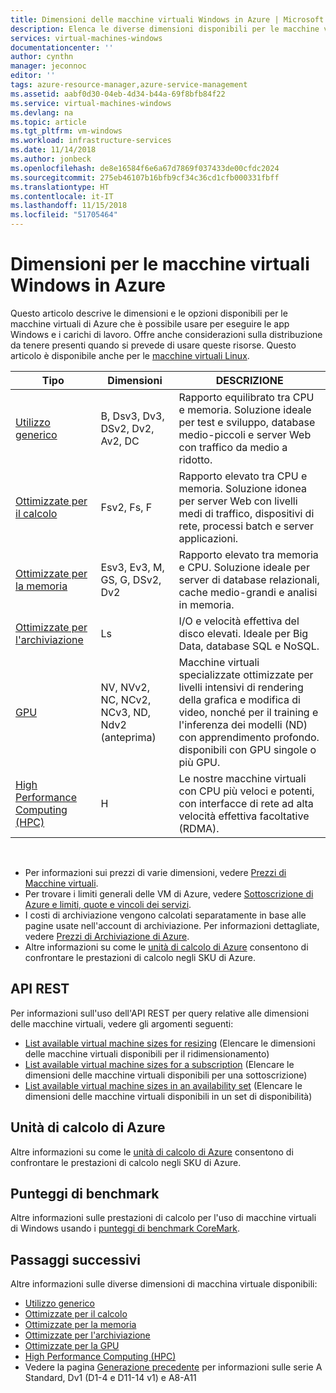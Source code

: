 ```yaml
---
title: Dimensioni delle macchine virtuali Windows in Azure | Microsoft Docs
description: Elenca le diverse dimensioni disponibili per le macchine virtuali Windows in Azure.
services: virtual-machines-windows
documentationcenter: ''
author: cynthn
manager: jeconnoc
editor: ''
tags: azure-resource-manager,azure-service-management
ms.assetid: aabf0d30-04eb-4d34-b44a-69f8bfb84f22
ms.service: virtual-machines-windows
ms.devlang: na
ms.topic: article
ms.tgt_pltfrm: vm-windows
ms.workload: infrastructure-services
ms.date: 11/14/2018
ms.author: jonbeck
ms.openlocfilehash: de8e16584f6e6a67d7869f037433de00cfdc2024
ms.sourcegitcommit: 275eb46107b16bfb9cf34c36cd1cfb000331fbff
ms.translationtype: HT
ms.contentlocale: it-IT
ms.lasthandoff: 11/15/2018
ms.locfileid: "51705464"
---
```

# <a name="sizes-for-windows-virtual-machines-in-azure"></a>Dimensioni per le macchine virtuali Windows in Azure

Questo articolo descrive le dimensioni e le opzioni disponibili per le macchine virtuali di Azure che è possibile usare per eseguire le app Windows e i carichi di lavoro. Offre anche considerazioni sulla distribuzione da tenere presenti quando si prevede di usare queste risorse.  Questo articolo è disponibile anche per le [macchine virtuali Linux](../linux/sizes.md?toc=%2fazure%2fvirtual-machines%2flinux%2ftoc.json).


| Tipo                     | Dimensioni           |    DESCRIZIONE       |
|--------------------------|-------------------|------------------------------------------------------------------------------------------------------------------------------------|
| [Utilizzo generico](sizes-general.md)          | B, Dsv3, Dv3, DSv2, Dv2, Av2, DC | Rapporto equilibrato tra CPU e memoria. Soluzione ideale per test e sviluppo, database medio-piccoli e server Web con traffico da medio a ridotto. |
| [Ottimizzate per il calcolo](sizes-compute.md)        | Fsv2, Fs, F             | Rapporto elevato tra CPU e memoria. Soluzione idonea per server Web con livelli medi di traffico, dispositivi di rete, processi batch e server applicazioni.        |
| [Ottimizzate per la memoria](../virtual-machines-windows-sizes-memory.md)         | Esv3, Ev3, M, GS, G, DSv2, Dv2  | Rapporto elevato tra memoria e CPU. Soluzione ideale per server di database relazionali, cache medio-grandi e analisi in memoria.                 |
| [Ottimizzate per l'archiviazione](../virtual-machines-windows-sizes-storage.md)        | Ls                | I/O e velocità effettiva del disco elevati. Ideale per Big Data, database SQL e NoSQL.                                                         |
| [GPU](sizes-gpu.md)            | NV, NVv2, NC, NCv2, NCv3, ND, Ndv2 (anteprima)            | Macchine virtuali specializzate ottimizzate per livelli intensivi di rendering della grafica e modifica di video, nonché per il training e l'inferenza dei modelli (ND) con apprendimento profondo. disponibili con GPU singole o più GPU.       |
| [High Performance Computing (HPC)](sizes-hpc.md) | H       | Le nostre macchine virtuali con CPU più veloci e potenti, con interfacce di rete ad alta velocità effettiva facoltative (RDMA). |


<br> 

- Per informazioni sui prezzi di varie dimensioni, vedere [Prezzi di Macchine virtuali](https://azure.microsoft.com/pricing/details/virtual-machines/#Windows). 
- Per trovare i limiti generali delle VM di Azure, vedere [Sottoscrizione di Azure e limiti, quote e vincoli dei servizi](../../azure-subscription-service-limits.md).
- I costi di archiviazione vengono calcolati separatamente in base alle pagine usate nell'account di archiviazione. Per informazioni dettagliate, vedere [Prezzi di Archiviazione di Azure](https://azure.microsoft.com/pricing/details/storage/).
- Altre informazioni su come le [unità di calcolo di Azure](acu.md) consentono di confrontare le prestazioni di calcolo negli SKU di Azure.


## <a name="rest-api"></a>API REST

Per informazioni sull'uso dell'API REST per query relative alle dimensioni delle macchine virtuali, vedere gli argomenti seguenti:

- [List available virtual machine sizes for resizing](https://docs.microsoft.com/rest/api/compute/virtualmachines/listavailablesizes) (Elencare le dimensioni delle macchine virtuali disponibili per il ridimensionamento)
- [List available virtual machine sizes for a subscription](https://docs.microsoft.com/rest/api/compute/virtualmachines/listall) (Elencare le dimensioni delle macchine virtuali disponibili per una sottoscrizione)
- [List available virtual machine sizes in an availability set](https://docs.microsoft.com/rest/api/compute/availabilitysets/listavailablesizes) (Elencare le dimensioni delle macchine virtuali disponibili in un set di disponibilità)

## <a name="acu"></a>Unità di calcolo di Azure

Altre informazioni su come le [unità di calcolo di Azure](acu.md) consentono di confrontare le prestazioni di calcolo negli SKU di Azure.

## <a name="benchmark-scores"></a>Punteggi di benchmark

Altre informazioni sulle prestazioni di calcolo per l'uso di macchine virtuali di Windows usando i [punteggi di benchmark CoreMark](compute-benchmark-scores.md).

## <a name="next-steps"></a>Passaggi successivi

Altre informazioni sulle diverse dimensioni di macchina virtuale disponibili:
- [Utilizzo generico](sizes-general.md)
- [Ottimizzate per il calcolo](sizes-compute.md)
- [Ottimizzate per la memoria](../virtual-machines-windows-sizes-memory.md)
- [Ottimizzate per l'archiviazione](../virtual-machines-windows-sizes-storage.md)
- [Ottimizzate per la GPU](sizes-gpu.md)
- [High Performance Computing (HPC)](sizes-hpc.md)
- Vedere la pagina [Generazione precedente](sizes-previous-gen.md) per informazioni sulle serie A Standard, Dv1 (D1-4 e D11-14 v1) e A8-A11




